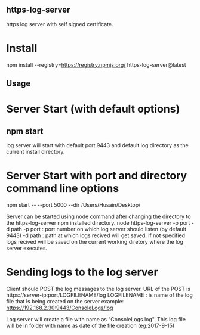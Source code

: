 ## https-log-server
https log server with self signed certificate.

# Install
npm install --registry=https://registry.npmjs.org/ https-log-server@latest

## Usage
# Server Start (with default options)
## npm  start
log server will start with default port 9443 and default log directory as the current install directory.
# Server Start with port and directory command line options
npm  start -- --port 5000 --dir /Users/Husain/Desktop/

Server can be started using node command after changing the directory to the https-log-server npm installed directory.
node https-log-server -p port -d path
-p port : port number on which log server should listen (by default 9443)
-d path : path at which logs recived will get saved. if not specified logs recived will be saved on the current working diretory where the log server executes.

# Sending logs to the log server
Client should POST the log messages to the log server.
URL of the POST is  https://server-ip:port/LOGFILENAME/log
LOGFILENAME : is name of the log file that is being created on the server
example: https://192.168.2.30:9443/ConsoleLogs/log
 
Log server will create a file with name as "ConsoleLogs.log". This log file will be in folder with name as date of the file creation (eg:2017-9-15)
